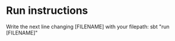 # Run instructions
Write the next line changing [FILENAME] with your filepath: 
  sbt "run [FILENAME]"
